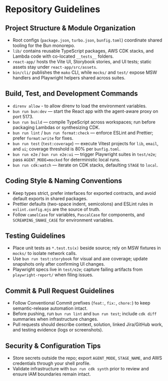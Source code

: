# Repository Guidelines

## Project Structure & Module Organization

- Root configs (`package.json`, `turbo.json`, `bunfig.toml`) coordinate shared tooling for the Bun monorepo.
- `lib/` contains reusable TypeScript packages, AWS CDK stacks, and Lambda code with co-located `__tests__` folders.
- `react-app/` hosts the Vite UI, Storybook stories, and UI tests; static assets stay under `react-app/src/assets`.
- `bin/cli/` publishes the `mako` CLI, while `mocks/` and `test/` expose MSW handlers and Playwright helpers shared across suites.

## Build, Test, and Development Commands

- `direnv allow` - to allow direnv to load the environment variables.
- `bun run bun:dev` — start the React app with the agent-aware proxy on port 5173.
- `bun run build` — compile TypeScript across workspaces; run before packaging Lambdas or synthesizing CDK.
- `bun run lint` / `bun run format:check` — enforce ESLint and Prettier; prefer `format:write` for fixes.
- `bun run test` (`test:coverage`) — execute Vitest projects for `lib`, `email`, and `ui`; coverage threshold is 80% per `bunfig.toml`.
- `bun run e2e` / `bun run e2e:ui` — trigger Playwright suites in `test/e2e`; pass `AGENT_MODE=mocked` for deterministic local runs.
- `bun run cdk:watch` — iterate on CDK stacks, defaulting `STAGE` to `local`.

## Coding Style & Naming Conventions

- Keep types strict, prefer interfaces for exported contracts, and avoid default exports in shared packages.
- Prettier defaults (two-space indent, semicolons) and ESLint rules in `eslint.config.mjs` are the source of truth.
- Follow `camelCase` for variables, `PascalCase` for components, and `SCREAMING_SNAKE_CASE` for environment variables.

## Testing Guidelines

- Place unit tests as `*.test.ts(x)` beside source; rely on MSW fixtures in `mocks/` to isolate network calls.
- Use `bun run test:storybook` for visual and axe coverage; update snapshots only after confirming UI changes.
- Playwright specs live in `test/e2e`; capture failing artifacts from `playwright-report/` when filing issues.

## Commit & Pull Request Guidelines

- Follow Conventional Commit prefixes (`feat:`, `fix:`, `chore:`) to keep semantic-release automation intact.
- Before pushing, run `bun run lint` and `bun run test`; include `cdk diff` summaries when infrastructure changes.
- Pull requests should describe context, solution, linked Jira/GitHub work, and testing evidence (logs or screenshots).

## Security & Configuration Tips

- Store secrets outside the repo; export `AGENT_MODE`, `STAGE_NAME`, and AWS credentials through your shell profile.
- Validate infrastructure with `bun run cdk synth` prior to review and ensure IAM boundaries remain intact.
